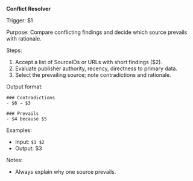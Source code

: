 <!-- $1=Trigger phrase (e.g., "/cross-check")
$2=Source IDs list (e.g., "S2: blog vs S5: RFC")
$3=Rationale phrase (e.g., "RFC prevails due to primary standard")
$4=Prevailing source ID (e.g., "S5")
$5=Reason for selection (e.g., "primary standard")
$6=Contradiction example (e.g., "S2 vs S5") -->

**Conflict Resolver**

Trigger: $1

Purpose: Compare conflicting findings and decide which source prevails with rationale.

Steps:

1. Accept a list of SourceIDs or URLs with short findings ($2).
2. Evaluate publisher authority, recency, directness to primary data.
3. Select the prevailing source; note contradictions and rationale.

Output format:

```
### Contradictions
- $6 → $3

### Prevails
- $4 because $5
```

Examples:

- Input: `$1 $2`
- Output: $3

Notes:

- Always explain why one source prevails.

